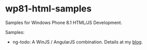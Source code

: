 wp81-html-samples
=================

Samples for Windows Phone 8.1 HTML/JS Development.

Samples:
- ng-todo: A WinJS / AngularJS combination. Details at my [blog](http://www.oliver-lohmann.me/angularjs-and-winjs-in-a-windows-phone-8-1-app/).

